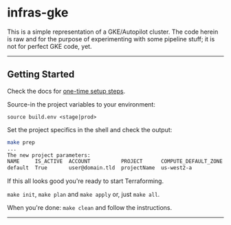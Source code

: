 # infras-gke

This is a simple representation of a GKE/Autopilot cluster. The code herein is raw and for the purpose of experimenting with some pipeline stuff; it is not for perfect GKE code, yet.

---

## Getting Started

Check the docs for [one-time setup steps].

Source-in the project variables to your environment:

`source build.env <stage|prod>`

Set the project specifics in the shell and check the output:

```bash
make prep
...
The new project parameters:
NAME     IS_ACTIVE  ACCOUNT          PROJECT      COMPUTE_DEFAULT_ZONE  COMPUTE_DEFAULT_REGION
default  True       user@domain.tld  projectName  us-west2-a            us-west2
```

If this all looks good you're ready to start Terraforming.

`make init`, `make plan` and `make apply` or, just `make all`.

When you're done: `make clean` and follow the instructions.

---

[one-time setup steps]:https://github.com/todd-dsm/infras-gke/blob/master/docs/one-time-setup-stuff.md